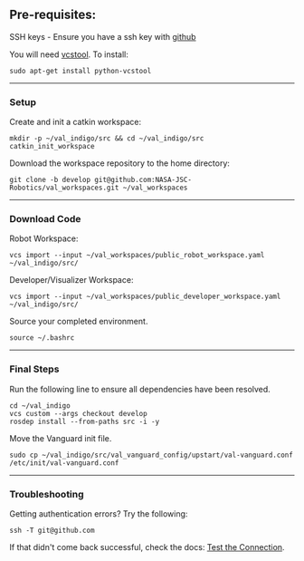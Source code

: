 ## Pre-requisites:
SSH keys - Ensure you have a ssh key with [github](https://help.github.com/articles/generating-ssh-keys/)  

You will need [vcstool](https://github.com/dirk-thomas/vcstool).  To install: 

    sudo apt-get install python-vcstool

***

### Setup
Create and init a catkin workspace:  

    mkdir -p ~/val_indigo/src && cd ~/val_indigo/src
    catkin_init_workspace
  
Download the workspace repository to the home directory:  

    git clone -b develop git@github.com:NASA-JSC-Robotics/val_workspaces.git ~/val_workspaces

***

### Download Code
Robot Workspace:

    vcs import --input ~/val_workspaces/public_robot_workspace.yaml ~/val_indigo/src/

Developer/Visualizer Workspace:

    vcs import --input ~/val_workspaces/public_developer_workspace.yaml ~/val_indigo/src/

Source your completed environment.

    source ~/.bashrc

*** 

### Final Steps
Run the following line to ensure all dependencies have been resolved.

    cd ~/val_indigo
    vcs custom --args checkout develop
    rosdep install --from-paths src -i -y

Move the Vanguard init file.  

    sudo cp ~/val_indigo/src/val_vanguard_config/upstart/val-vanguard.conf /etc/init/val-vanguard.conf

***
### Troubleshooting
Getting authentication errors? Try the following:  

    ssh -T git@github.com

If that didn't come back successful, check the docs: 
[Test the Connection](https://help.github.com/articles/generating-ssh-keys/#step-5-test-the-connection).